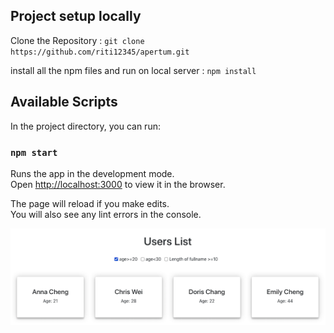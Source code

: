 ## Project setup locally
 
   Clone the Repository :
        `git clone https://github.com/riti12345/apertum.git`

   install all the npm files and run on local server :
    `npm install`

## Available Scripts

In the project directory, you can run:

### `npm start`

Runs the app in the development mode.<br />
Open [http://localhost:3000](http://localhost:3000) to view it in the browser.

The page will reload if you make edits.<br />
You will also see any lint errors in the console.

<img src="public/sort_1.png" />
